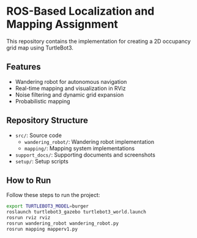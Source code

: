 # ROS-Based Localization and Mapping Assignment

This repository contains the implementation for creating a 2D occupancy grid map using TurtleBot3.

## Features

- Wandering robot for autonomous navigation
- Real-time mapping and visualization in RViz
- Noise filtering and dynamic grid expansion
- Probabilistic mapping

## Repository Structure

- `src/`: Source code
  - `wandering_robot/`: Wandering robot implementation
  - `mapping/`: Mapping system implementations
- `support_docs/`: Supporting documents and screenshots
- `setup/`: Setup scripts

## How to Run

Follow these steps to run the project:

```bash
export TURTLEBOT3_MODEL=burger
roslaunch turtlebot3_gazebo turtlebot3_world.launch
rosrun rviz rviz
rosrun wandering_robot wandering_robot.py
rosrun mapping mapperv1.py
```
